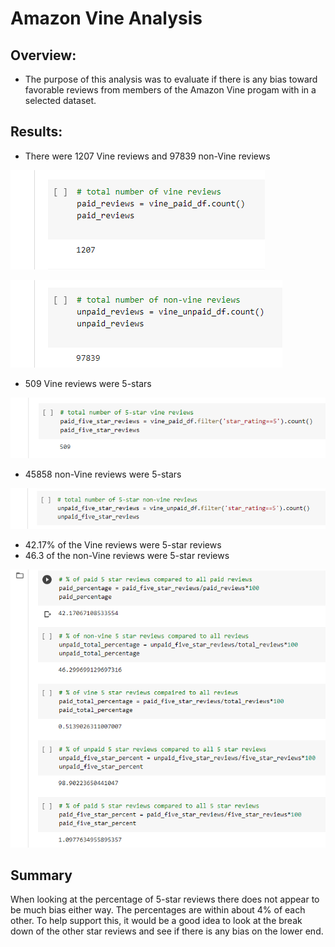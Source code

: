 # Amazon Vine Analysis

## Overview:
- The purpose of this analysis was to evaluate if there is any bias toward favorable reviews from members of the Amazon Vine progam with in a selected dataset.

## Results:
- There were 1207 Vine reviews and 97839 non-Vine reviews

![review numbers](images/total_vine.png)

![review numbers 2](images/total_nonvine.png)

- 509 Vine reviews were 5-stars

![5 star vine](images/vine_five.png)

- 45858 non-Vine reviews were 5-stars

![5 star nonvine](images/nonvine_five.png)

- 42.17% of the Vine reviews were 5-star reviews
- 46.3 of the non-Vine reviews were 5-star reviews

![percentages](images/percentages.png)

## Summary
When looking at the percentage of 5-star reviews there does not appear to be much bias either way. The percentages are within about 4% of each other. To help support this, it would be a good idea to look at the break down of the other star reviews and see if there is any bias on the lower end.
